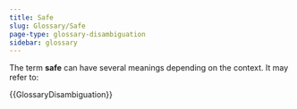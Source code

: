 ```yaml
---
title: Safe
slug: Glossary/Safe
page-type: glossary-disambiguation
sidebar: glossary
---
```


The term **safe** can have several meanings depending on the context. It may refer to:

{{GlossaryDisambiguation}}
